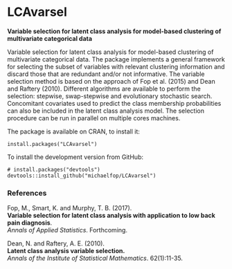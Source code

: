 # LCAvarsel
**Variable selection for latent class analysis for model-based clustering of multivariate categorical data**
 
Variable selection for latent class analysis for model-based clustering of multivariate categorical data. The package implements a general framework for selecting the subset of variables with relevant clustering information and discard those that are redundant and/or not informative. The variable selection method is based on the approach of Fop et al. (2015) and Dean and Raftery (2010). Different algorithms are available to perform the selection: stepwise, swap-stepwise and evolutionary stochastic search. Concomitant covariates used to predict the class membership probabilities can also be included in the latent class analysis model. The selection procedure can be run in parallel on multiple cores machines.

The package is available on CRAN, to install it:
```
install.packages("LCAvarsel")
```

To install the development version from GitHub:
```
# install.packages("devtools")
devtools::install_github("michaelfop/LCAvarsel")
```

### References
Fop, M., Smart, K. and Murphy, T. B. (2017).<br>
**Variable selection for latent class analysis with application to low back pain diagnosis**.<br>
*Annals of Applied Statistics*. Forthcoming.

Dean, N. and Raftery, A. E. (2010).<br> 
**Latent class analysis variable selection.**<br> 
*Annals of the Institute of Statistical Mathematics*. 62(1):11-35.
